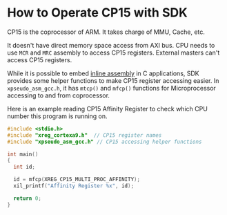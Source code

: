 # How to Operate CP15 with SDK

CP15 is the coprocessor of ARM. It takes charge of MMU, Cache, etc.

It doesn't have direct memory space access from AXI bus. CPU needs to use `MCR` and `MRC` assembly to access CP15 registers. External masters can't access CP15 registers.

While it is possible to embed [inline assembly](http://www.ibiblio.org/gferg/ldp/GCC-Inline-Assembly-HOWTO.html) in C applications, SDK provides some helper functions to make CP15 register accessing easier. In `xpseudo_asm_gcc.h`, it has `mtcp()` and `mfcp()` functions for Microprocessor accessing to and from coprocessor.

Here is an example reading CP15 Affinity Register to check which CPU number this program is running on.

```C
#include <stdio.h>
#include "xreg_cortexa9.h"  // CP15 register names
#include "xpseudo_asm_gcc.h" // CP15 accessing helper functions

int main()
{
  int id;

  id = mfcp(XREG_CP15_MULTI_PROC_AFFINITY);
  xil_printf("Affinity Register %x", id);

  return 0;
}


```
